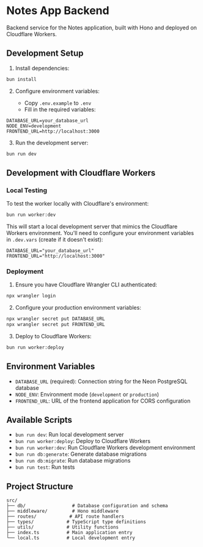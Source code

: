 # Notes App Backend

Backend service for the Notes application, built with Hono and deployed on Cloudflare Workers.

## Development Setup

1. Install dependencies:

```bash
bun install
```

2. Configure environment variables:

   - Copy `.env.example` to `.env`
   - Fill in the required variables:

```env
DATABASE_URL=your_database_url
NODE_ENV=development
FRONTEND_URL=http://localhost:3000
```

3. Run the development server:

```bash
bun run dev
```

## Development with Cloudflare Workers

### Local Testing

To test the worker locally with Cloudflare's environment:

```bash
bun run worker:dev
```

This will start a local development server that mimics the Cloudflare Workers environment. You'll need to configure your environment variables in `.dev.vars` (create if it doesn't exist):

```env
DATABASE_URL="your_database_url"
FRONTEND_URL="http://localhost:3000"
```

### Deployment

1. Ensure you have Cloudflare Wrangler CLI authenticated:

```bash
npx wrangler login
```

2. Configure your production environment variables:

```bash
npx wrangler secret put DATABASE_URL
npx wrangler secret put FRONTEND_URL
```

3. Deploy to Cloudflare Workers:

```bash
bun run worker:deploy
```

## Environment Variables

- `DATABASE_URL` (required): Connection string for the Neon PostgreSQL database
- `NODE_ENV`: Environment mode (`development` or `production`)
- `FRONTEND_URL`: URL of the frontend application for CORS configuration

## Available Scripts

- `bun run dev`: Run local development server
- `bun run worker:deploy`: Deploy to Cloudflare Workers
- `bun run worker:dev`: Run Cloudflare Workers development environment
- `bun run db:generate`: Generate database migrations
- `bun run db:migrate`: Run database migrations
- `bun run test`: Run tests

## Project Structure

```
src/
├── db/                 # Database configuration and schema
├── middleware/         # Hono middleware
├── routes/            # API route handlers
├── types/            # TypeScript type definitions
├── utils/            # Utility functions
├── index.ts          # Main application entry
└── local.ts          # Local development entry
```
